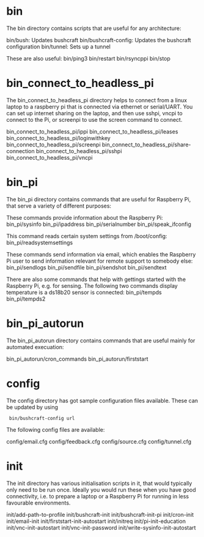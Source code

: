 bin
===

The bin directory contains scripts that are useful for any architecture:

bin/bush: Updates bushcraft
bin/bushcraft-config: Updates the bushcraft configuration
bin/tunnel: Sets up a tunnel

These are also useful:
bin/ping3
bin/restart
bin/rsyncppi
bin/stop

bin_connect_to_headless_pi
==========================

The bin_connect_to_headless_pi directory helps to connect from a linux laptop to a raspberry pi 
that is connected via ethernet or serial/UART. You can set up internet sharing on the laptop, and then use
sshpi, vncpi to connect to the Pi, or screenpi to use the screen command to connect.

bin_connect_to_headless_pi/ippi
bin_connect_to_headless_pi/leases
bin_connect_to_headless_pi/loginwithkey
bin_connect_to_headless_pi/screenpi
bin_connect_to_headless_pi/share-connection
bin_connect_to_headless_pi/sshpi
bin_connect_to_headless_pi/vncpi

bin_pi
======

The bin_pi directory contains commands that are useful for Raspberry Pi, that serve a variety of different purposes:

These commands provide information about the Raspberry Pi:
bin_pi/sysinfo
bin_pi/ipaddress
bin_pi/serialnumber
bin_pi/speak_ifconfig

This command reads certain system settings from /boot/config:
bin_pi/readsystemsettings

These commands send information via email, which enables the 
Raspberry Pi user to send information relevant for remote support to somebody else:
bin_pi/sendlogs
bin_pi/sendfile
bin_pi/sendshot
bin_pi/sendtext

There are also some commands that help with gettings started with the Raspberry Pi, e.g. for sensing.
The following two commands display temperature is a ds18b20 sensor is connected:
bin_pi/tempds
bin_pi/tempds2

bin_pi_autorun
==============

The bin_pi_autorun directory contains commands that are useful mainly for automated execuation:

bin_pi_autorun/cron_commands
bin_pi_autorun/firststart

config
======

The config directory has got sample configuration files available. These can be updated by using

     bin/bushcraft-config url

The following config files are available:

config/email.cfg
config/feedback.cfg
config/source.cfg
config/tunnel.cfg

init
====

The init directory has various initialisation scripts in it, that would typically only need to be run once. 
Ideally you would run these when you have good connectivity, i.e. to prepare a laptop or a Raspberry Pi
for running in less favourable environments.

init/add-path-to-profile
init/bushcraft-init
init/bushcraft-init-pi
init/cron-init
init/email-init
init/firststart-init-autostart
init/initreq
init/pi-init-education
init/vnc-init-autostart
init/vnc-init-password
init/write-sysinfo-init-autostart
